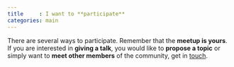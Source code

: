 ```yaml
---
title     : I want to **participate**
categories: main
---
```


There are several ways to participate. Remember that the **meetup is yours**. If you are interested in **giving a talk**, you would like to **propose a topic** or simply want to **meet other members** of the community, get in [touch](mailto:{{site.email}}).

